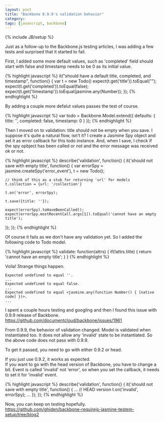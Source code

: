 ```yaml
---
layout: post
title: "Backbone 0.9.9's validation behavior"
category: 
tags: [javascript, backbone]
---
```

{% include JB/setup %}

Just as a follow-up to the Backbone.js testing articles, I was adding a few tests and surprised that it started to fail.  

First, I added some more default values, such as 'completed' field should start with false and timestamp needs to be 0 as its initial value.

{% highlight javascript %}
it("should have a default title, completed, and timestamp", function() {
  var t = new Todo()
  expect(t.get('title')).toEqual("");
  expect(t.get('completed')).toEqual(false);
  expect(t.get('timestamp')).toEqual(jasmine.any(Number));
});
{% endhighlight %}

By adding a couple more defalut values passes the test of course.

{% highlight javascript %}
var todo = Backbone.Model.extend({
  defaults: {
    title: '',
    completed: false,
    timestamp: 0
  }
});
{% endhighlight %}

Then I moved on to validation: title should not be empty when you save. I suppose it's quite a natural flow, isn't it? I create a Jasmine Spy object and set it as error callback for this todo instance. And, when I save, I check if the spy opbject has been called or not and the error message was received ok or not.

{% highlight javascript %}
describe('validation', function() {
  it('should not save with empty title', function() {
    var errorSpy = jasmine.createSpy('error_event'),
        t = new Todo();

    // think of this as a stub for returning 'url' for models
    t.collection = {url: '/collection'}

    t.on('error', errorSpy);

    t.save({title: ''});

    expect(errorSpy).toHaveBeenCalled();
    expect(errorSpy.mostRecentCall.args[1]).toEqual('cannot have an empty title');
  });
});
{% endhighlight %}

Of course it fails as we don't have any validation yet. So I added the following code to Todo model.  

{% highlight javascript %}
validate: function(attrs) {
  if(!attrs.title) {
    return 'cannot have an empty title';
  }
}
{% endhighlight %}

Voila! Strange things happen.

    Expected undefined to equal ''.
    ...
    Expected undefined to equal false.
    ...
    Expected undefined to equal <jasmine.any(function Number() { [native code] })>.
    ...

I spent a couple hours testing and googling and then I found this issue with 0.9.9 release of Backbone.  
<https://github.com/documentcloud/backbone/issues/1961>

From 0.9.9, the behavior of validation changed. Model is validated when instantiated too. It does not allow any 'invalid' state to be instantiated. So the above code does not pass with 0.9.9.  

To get it passed, you need to go with either 0.9.2 or head. 

If you just use 0.9.2, it works as expected.  
If you want to go with the head version of Backbone, you have to change a bit.  Event is called 'invalid' not 'error', so when you set the callback, it needs to set it for 'invalid' event.

{% highlight javascript %}
describe('validation', function() {
  it('should not save with empty title', function() {
    ...
    // HEAD version
    t.on('invalid', errorSpy);
    ...
  });
});
{% endhighlight %}

Now, you can keep on testing hopefully.  
<https://github.com/ghiden/backbone-requirejs-jasmine-testem-setup/tree/blog2>
